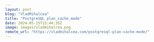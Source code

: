 ```yaml
---
layout: post
blog: "VladMihalcea"
title: "PostgreSQL plan_cache_mode"
date: 2024-05-15T15:44:35Z
image: images/vladmihalcea.png
remote_url: "https://vladmihalcea.com/postgresql-plan-cache-mode/"
---
```

